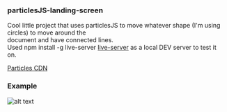### particlesJS-landing-screen  
  
Cool little project that uses particlesJS to move whatever shape (I'm using circles) to move around the  
document and have connected lines.  
Used npm install -g live-server [live-server](https://www.npmjs.com/package/live-server) as a local DEV 
server to test it on. 

[Particles CDN](https://cdn.jsdelivr.net/particles.js/2.0.0/particles.min.js)  
  
### Example
![alt text]()
